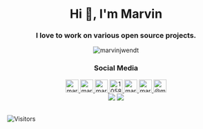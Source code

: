 <!--suppress ALL -->
<h1 align="center">Hi 👋, I'm Marvin</h1>
<h3 align="center">I love to work on various open source projects.</h3>
<p align="center">
    <a>
    <img src="https://github-readme-stats.vercel.app/api?username=marvinjwendt&theme=dracula&text_color=fff&include_all_commits=true&count_private=true&show_icons=true&hide=stars" alt="marvinjwendt" />
    </a>
</p>

<h3 align="center" >Social Media</h3>

<p align="center">

<a href="https://codepen.io/marvinjwendt" target="blank">
<img src="https://cdn.jsdelivr.net/npm/simple-icons@3.0.1/icons/codepen.svg" alt="marvinjwendt" height="30" width="30" />
</a>
<a href="https://twitter.com/marvinjwendt" target="blank">
<img src="https://cdn.jsdelivr.net/npm/simple-icons@3.0.1/icons/twitter.svg" alt="marvinjwendt" height="30" width="30" />
</a>
<a href="https://linkedin.com/in/marvin-wendt-7631b519a" target="blank">
<img src="https://cdn.jsdelivr.net/npm/simple-icons@3.0.1/icons/linkedin.svg" alt="marvin-wendt-7631b519a" height="30" width="30" />
</a>
<a href="https://stackoverflow.com/users/10588376" target="blank">
<img src="https://cdn.jsdelivr.net/npm/simple-icons@3.0.1/icons/stackoverflow.svg" alt="10588376" height="30" width="30" />
</a>
<a href="https://codesandbox.com/marvinjwendt" target="blank">
<img src="https://cdn.jsdelivr.net/npm/simple-icons@3.0.1/icons/codesandbox.svg" alt="marvinjwendt" height="30" width="30" />
</a>
<a href="https://instagram.com/marvinjwendt" target="blank">
<img src="https://cdn.jsdelivr.net/npm/simple-icons@3.0.1/icons/instagram.svg" alt="marvinjwendt" height="30" width="30" />
</a>
<a href="https://medium.com/@marvinjwendt" target="blank">
<img src="https://cdn.jsdelivr.net/npm/simple-icons@3.0.1/icons/medium.svg" alt="@marvinjwendt" height="30" width="30" />
</a>
<a>
<br>
<a href="https://blog.marvinjwendt.com"><img src="https://img.shields.io/website?label=blog.marvinjwendt.com&style=for-the-badge&url=https%3A%2F%2Fblog.marvinjwendt.com"/></a>
<a href="https://twitter.com/intent/follow?original_referer=https%3A%2F%2Fgithub.com%2FcodeSTACKr&screen_name=MarvinJWendt"><img src="https://img.shields.io/twitter/follow/MarvinJWendt?color=1DA1F2&logo=twitter&style=for-the-badge"/></a>
<br>
</a>
</p>
<br/>
<img alt="Visitors" src="https://visitor-badge.laobi.icu/badge?page_id=github.marvinjwendt"/>
